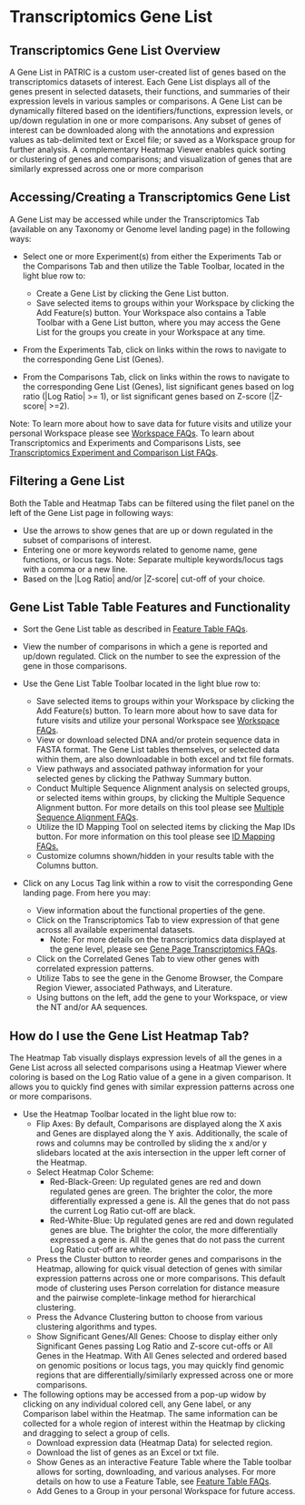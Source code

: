 # Transcriptomics Gene List


## Transcriptomics Gene List Overview

A Gene List in PATRIC is a custom user-created list of genes based on
the transcriptomics datasets of interest. Each Gene List displays all of
the genes present in selected datasets, their functions, and summaries
of their expression levels in various samples or comparisons. A Gene
List can be dynamically filtered based on the identifiers/functions,
expression levels, or up/down regulation in one or more comparisons. Any
subset of genes of interest can be downloaded along with the annotations
and expression values as tab-delimited text or Excel file; or saved as a
Workspace group for further analysis. A complementary Heatmap Viewer
enables quick sorting or clustering of genes and comparisons; and
visualization of genes that are similarly expressed across one or more
comparison

## Accessing/Creating a Transcriptomics Gene List

A Gene List may be accessed while under the Transcriptomics Tab
(available on any Taxonomy or Genome level landing page) in the
following ways:

-   Select one or more Experiment(s) from either the Experiments Tab or
    the Comparisons Tab and then utilize the Table Toolbar, located in
    the light blue row to:
    -   Create a Gene List by clicking the Gene List button.
    -   Save selected items to groups within your Workspace by clicking
        the Add Feature(s) button. Your Workspace also contains a Table
        Toolbar with a Gene List button, where you may access the Gene
        List for the groups you create in your Workspace at any time.

-   From the Experiments Tab, click on links within the rows to navigate
    to the corresponding Gene List (Genes).
-   From the Comparisons Tab, click on links within the rows to navigate
    to the corresponding Gene List (Genes), list significant genes based
    on log ratio (|Log Ratio| &gt;= 1), or list significant genes based
    on Z-score (|Z-score| &gt;=2).

Note: To learn more about how to save data for future visits and utilize
your personal Workspace please see [Workspace FAQs](/content/Workspace_and_Groups). To learn about Transcriptomics and
Experiments and Comparisons Lists, see [Transcriptomics Experiment and
Comparison List FAQs](/content/Transcriptomics_Experiments_and_Comparisons).

## Filtering a Gene List

Both the Table and Heatmap Tabs can be filtered using the filet panel on
the left of the Gene List page in following ways:

-   Use the arrows to show genes that are up or down regulated in the
    subset of comparisons of interest.
-   Entering one or more keywords related to genome name, gene
    functions, or locus tags. Note: Separate multiple keywords/locus
    tags with a comma or a new line.
-   Based on the |Log Ratio| and/or |Z-score| cut-off of your choice.

## Gene List Table Table Features and Functionality

-   Sort the Gene List table as described in [Feature Table
    FAQs](/content/Feature_Table).
-   View the number of comparisons in which a gene is reported and
    up/down regulated. Click on the number to see the expression of the
    gene in those comparisons.
-   Use the Gene List Table Toolbar located in the light blue row to:
    -   Save selected items to groups within your Workspace by clicking
        the Add Feature(s) button. To learn more about how to save data
        for future visits and utilize your personal Workspace see
        [Workspace FAQs](/content/Workspace_and_Groups).
    -   View or download selected DNA and/or protein sequence data in
        FASTA format. The Gene List tables themselves, or selected data
        within them, are also downloadable in both excel and txt file
        formats.
    -   View pathways and associated pathway information for your
        selected genes by clicking the Pathway Summary button.
    -   Conduct Multiple Sequence Alignment analysis on selected groups,
        or selected items within groups, by clicking the Multiple
        Sequence Alignment button. For more details on this tool please
        see [Multiple Sequence Alignment
        FAQs](/content/Multiple_Sequence_Alignment).
    -   Utilize the ID Mapping Tool on selected items by clicking the
        Map IDs button. For more information on this tool please see [ID
        Mapping FAQs.](/content/ID_Mapping_Tool)
    -   Customize columns shown/hidden in your results table with the
        Columns button.


-   Click on any Locus Tag link within a row to visit the corresponding
    Gene landing page. From here you may:
    -   View information about the functional properties of the gene.
    -   Click on the Transcriptomics Tab to view expression of that gene
        across all available experimental datasets.
        -   Note: For more details on the transcriptomics data displayed
            at the gene level, please see [Gene Page Transcriptomics
            FAQs](/content/Gene_Page_Transcriptomics).
    -   Click on the Correlated Genes Tab to view other genes with
        correlated expression patterns.
    -   Utilize Tabs to see the gene in the Genome Browser, the Compare
        Region Viewer, associated Pathways, and Literature.
    -   Using buttons on the left, add the gene to your Workspace, or
        view the NT and/or AA sequences.

## How do I use the Gene List Heatmap Tab?

The Heatmap Tab visually displays expression levels of all the genes in
a Gene List across all selected comparisons using a Heatmap Viewer where
coloring is based on the Log Ratio value of a gene in a given
comparison. It allows you to quickly find genes with similar expression
patterns across one or more comparisons.

-   Use the Heatmap Toolbar located in the light blue row to:
    -   Flip Axes: By default, Comparisons are displayed along the X
        axis and Genes are displayed along the Y axis. Additionally, the
        scale of rows and columns may be controlled by sliding the x
        and/or y slidebars located at the axis intersection in the upper
        left corner of the Heatmap.
    -   Select Heatmap Color Scheme:
        -   Red-Black-Green: Up regulated genes are red and down
            regulated genes are green. The brighter the color, the more
            differentially expressed a gene is. All the genes that do
            not pass the current Log Ratio cut-off are black.
        -   Red-White-Blue: Up regulated genes are red and down
            regulated genes are blue. The brighter the color, the more
            differentially expressed a gene is. All the genes that do
            not pass the current Log Ratio cut-off are white.
    -   Press the Cluster button to reorder genes and comparisons in the
        Heatmap, allowing for quick visual detection of genes with
        similar expression patterns across one or more comparisons. This
        default mode of clustering uses Person correlation for distance
        measure and the pairwise complete-linkage method for
        hierarchical clustering.
    -   Press the Advance Clustering button to choose from various
        clustering algorithms and types.
    -   Show Significant Genes/All Genes: Choose to display either only
        Significant Genes passing Log Ratio and Z-score cut-offs or All
        Genes in the Heatmap. With All Genes selected and ordered based
        on genomic positions or locus tags, you may quickly find genomic
        regions that are differentially/similarly expressed across one
        or more comparisons.
-   The following options may be accessed from a pop-up widow by
    clicking on any individual colored cell, any Gene label, or any
    Comparison label within the Heatmap. The same information can be
    collected for a whole region of interest within the Heatmap by
    clicking and dragging to select a group of cells.
    -   Download expression data (Heatmap Data) for selected region.
    -   Download the list of genes as an Excel or txt file.
    -   Show Genes as an interactive Feature Table where the Table
        toolbar allows for sorting, downloading, and various analyses.
        For more details on how to use a Feature Table, see [Feature Table FAQs](/content/Feature_Table).
    -   Add Genes to a Group in your personal Workspace for future
        access.
